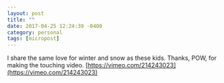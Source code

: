 ```yaml
---
layout: post
title: ""
date: 2017-04-25 12:24:39 -0400
category: personal
tags: [micropost]
---
```

I share the same love for winter and snow as these kids. Thanks, POW, for making the touching video. [https://vimeo.com/214243023](https://vimeo.com/214243023)